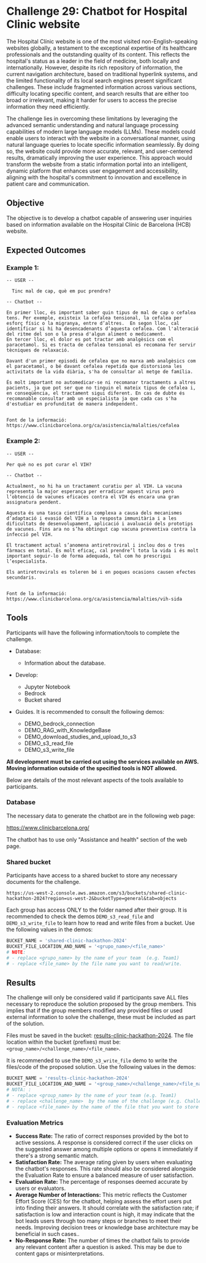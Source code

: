# Challenge 29: Chatbot for Hospital Clinic website

The Hospital Clínic website is one of the most visited non-English-speaking websites globally, a testament to the exceptional expertise of its healthcare professionals and the outstanding quality of its content. This reflects the hospital's status as a leader in the field of medicine, both locally and internationally. However, despite its rich repository of information, the current navigation architecture, based on traditional hyperlink systems, and the limited functionality of its local search engines present significant challenges. These include fragmented information across various sections, difficulty locating specific content, and search results that are either too broad or irrelevant, making it harder for users to access the precise information they need efficiently.

The challenge lies in overcoming these limitations by leveraging the advanced semantic understanding and natural language processing capabilities of modern large language models (LLMs). These models could enable users to interact with the website in a conversational manner, using natural language queries to locate specific information seamlessly. By doing so, the website could provide more accurate, relevant, and user-centered results, dramatically improving the user experience. This approach would transform the website from a static information portal into an intelligent, dynamic platform that enhances user engagement and accessibility, aligning with the hospital's commitment to innovation and excellence in patient care and communication.

## Objective

The objective is to develop a chatbot capable of answering user inquiries based on information available on the Hospital Clínic de Barcelona (HCB) website.

## Expected Outcomes

### Example 1:
 ```
-- USER -- 
    
   Tinc mal de cap, què em puc prendre? 
  
-- Chatbot --  

En primer lloc, és important saber quin tipus de mal de cap o cefalea tens. Per exemple, existeix la cefalea tensional, la cefalea per esforç físic o la migranya, entre d’altres.  En segon lloc, cal identificar si hi ha desencadenants d’aquesta cefalea. Com l'alteració del ritme del son o la presa d'algun aliment o medicament.  
En tercer lloc, el dolor es pot tractar amb analgèsics com el paracetamol. Si es tracta de cefalea tensional es recomana fer servir tècniques de relaxació. 

Davant d'un primer episodi de cefalea que no marxa amb analgèsics com el paracetamol, o bé davant cefalea repetida que distorsiona les activitats de la vida diària, s'ha de consultar al metge de família. 

És molt important no automedicar-se ni recomanar tractaments a altres pacients, ja que pot ser que no tinguin el mateix tipus de cefalea i, en conseqüència, el tractament sigui diferent. En cas de dubte és recomanable consultar amb un especialista ja que cada cas s'ha d'estudiar en profunditat de manera independent. 


Font de la informació: https://www.clinicbarcelona.org/ca/asistencia/malalties/cefalea 
  ```
 

### Example 2:

```
-- USER -- 

Per què no es pot curar el VIH? 

-- Chatbot --  

Actualment, no hi ha un tractament curatiu per al VIH. La vacuna representa la major esperança per erradicar aquest virus però l’obtenció de vacunes eficaces contra el VIH és encara una gran assignatura pendent.   

Aquesta és una tasca científica complexa a causa dels mecanismes d’adaptació i evasió del VIH a la resposta immunitària i a les dificultats de desenvolupament, aplicació i avaluació dels prototips de vacunes. Fins ara no s’ha obtingut cap vacuna preventiva contra la infecció pel VIH. 

El tractament actual s’anomena antiretroviral i inclou dos o tres fàrmacs en total. És molt eficaç, cal prendre’l tota la vida i és molt important seguir-lo de forma adequada, tal com ho prescrigui l’especialista. 

Els antiretrovirals es toleren bé i en poques ocasions causen efectes secundaris.  


Font de la informació: https://www.clinicbarcelona.org/ca/asistencia/malalties/vih-sida 
```
 

## Tools

Participants will have the following information/tools to complete the challenge.

- Database:
    - Information about the database.

- Develop:
    - Jupyter Notebook
    - Bedrock
    - Bucket shared

- Guides. It is recommended to consult the following demos:
    - DEMO_bedrock_connection
    - DEMO_RAG_with_KnowledgeBase
    - DEMO_download_studies_and_upload_to_s3
    - DEMO_s3_read_file
    - DEMO_s3_write_file


**All development must be carried out using the services available on AWS. Moving information outside of the specified tools is NOT allowed.**

Below are details of the most relevant aspects of the tools available to participants.

### Database

The necessary data to generate the chatbot are in the following web page:

https://www.clinicbarcelona.org/

The chatbot has to use only "Assistance and health" section of the web page.


### Shared bucket

Participants have access to a shared bucket to store any necessary documents for the challenge.

```
https://us-west-2.console.aws.amazon.com/s3/buckets/shared-clinic-hackathon-2024?region=us-west-2&bucketType=general&tab=objects
```

Each group has access ONLY to the folder named after their group. It is recommended to check the demos `DEMO_s3_read_file` and `DEMO_s3_write_file` to learn how to read and write files from a bucket. Use the following values in the demos:

```python
BUCKET_NAME = 'shared-clinic-hackathon-2024'
BUCKET_FILE_LOCATION_AND_NAME = '<grupo_name>/<file_name>'
# NOTE:
# - replace <grupo_name> by the name of your team  (e.g. Team1)
# - replace <file_name> by the file name you want to read/write.
```

## Results

The challenge will only be considered valid if participants save ALL files necessary to reproduce the solution proposed by the group members. This implies that if the group members modified any provided files or used external information to solve the challenge, these must be included as part of the solution.

Files must be saved in the bucket: [results-clinic-hackathon-2024](https://us-west-2.console.aws.amazon.com/s3/buckets/results-clinic-hackathon-2024?region=us-west-2&bucketType=general&tab=objects). The file location within the bucket (prefixes) must be: `<group_name>/<challenge_name>/<file_name>`.

It is recommended to use the `DEMO_s3_write_file` demo to write the files/code of the proposed solution. Use the following values in the demos:

```python
BUCKET_NAME = 'results-clinic-hackathon-2024'
BUCKET_FILE_LOCATION_AND_NAME = '<group_name>/<challenge_name>/<file_name>'
# NOTA: :
# - replace <group_name> by the name of your team (e.g. Team1)
# - replace <challenge_name>  by the name of the challenge (e.g. Challenge1)
# - replace <file_name> by the name of the file that you want to store (e.g., main_code_challenge1.ipynb)

```
### Evaluation Metrics

- **Success Rate:** The ratio of correct responses provided by the bot to active sessions. A response is considered correct if the user clicks on the suggested answer among multiple options or opens it immediately if there's a strong semantic match.
- **Satisfaction Rate:** The average rating given by users when evaluating the chatbot's responses. This rate should also be considered alongside the Evaluation Rate to ensure a balanced measure of user satisfaction.
- **Evaluation Rate:** The percentage of responses deemed accurate by users or evaluators.
- **Average Number of Interactions:** This metric reflects the Customer Effort Score (CES) for the chatbot, helping assess the effort users put into finding their answers. It should correlate with the satisfaction rate; if satisfaction is low and interaction count is high, it may indicate that the bot leads users through too many steps or branches to meet their needs. Improving decision trees or knowledge base architecture may be beneficial in such cases..
- **No-Response Rate:** The number of times the chatbot fails to provide any relevant content after a question is asked. This may be due to content gaps or misinterpretations.











